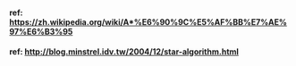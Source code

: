 #### ref: https://zh.wikipedia.org/wiki/A*%E6%90%9C%E5%AF%BB%E7%AE%97%E6%B3%95
#### ref: http://blog.minstrel.idv.tw/2004/12/star-algorithm.html
